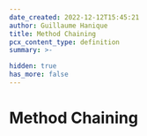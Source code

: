 ```yaml
---
date_created: 2022-12-12T15:45:21
author: Guillaume Hanique
title: Method Chaining
pcx_content_type: definition
summary: >-

hidden: true
has_more: false
---
```


# Method Chaining
